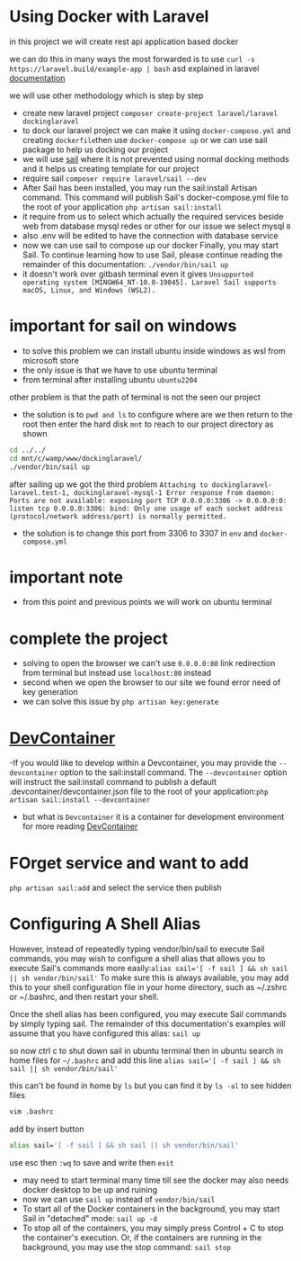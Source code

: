 # Using Docker with Laravel
in this project we will create rest api application based docker

we can do this in many ways the most forwarded is to use `curl -s https://laravel.build/example-app | bash` asd explained in laravel [documentation](https://laravel.com/docs/9.x/installation#laravel-and-docker)

we  will use other methodology which is step by step

- create new laravel project `composer create-project laravel/laravel dockinglaravel`
- to dock our laravel project we can make it using `docker-compose.yml` and creating `dockerfile`then use `docker-compose up` or we can use sail package to help us docking our project
- we will use [sail](https://laravel.com/docs/9.x/sail) where it is not prevented using normal docking methods and it helps us creating template for our project 
- require sail `composer require laravel/sail --dev`
- After Sail has been installed, you may run the sail:install Artisan command. This command will publish Sail's docker-compose.yml file to the root of your application `php artisan sail:install`
- it require from us to select which actually the required services beside web from database mysql redes or other for our issue we select mysql `0`
- also .env will be edited to have the connection with database service
- now we can use sail to compose up our docker Finally, you may start Sail. To continue learning how to use Sail, please continue reading the remainder of this documentation: `./vendor/bin/sail up`
- it doesn't work over gitbash terminal even it gives `Unsupported operating system [MINGW64_NT-10.0-19045]. Laravel Sail supports macOS, Linux, and Windows (WSL2).`
# important for sail on windows
- to solve this problem we can install ubuntu inside windows as wsl from microsoft store 
- the only  issue is that we have to use ubuntu terminal 
- from terminal after installing ubuntu `ubuntu2204`

other problem is that the path of terminal is not the seen our project

- the solution is to `pwd and ls` to configure where are we then return to the root then enter the hard disk `mnt` to reach to our project directory as shown
```sh
cd ../../
cd mnt/c/wamp/www/dockinglaravel/
./vendor/bin/sail up
```

after sailing up we got the third problem `Attaching to dockinglaravel-laravel.test-1, dockinglaravel-mysql-1 Error response from daemon: Ports are not available: exposing port TCP 0.0.0.0:3306 -> 0.0.0.0:0: listen tcp 0.0.0.0:3306: bind: Only one usage of each socket address (protocol/network address/port) is normally permitted.`

- the solution is to change this port from 3306 to 3307 in `env` and `docker-compose.yml`

# important note
- from this point and previous points we will work on ubuntu terminal

# complete the project
- solving to open the browser we can't use `0.0.0.0:80` link redirection from terminal but instead use `localhost:80` instead 
- second when we open the browser to our site we found error need of key generation
- we can solve this issue by `php artisan key:generate`

# [DevContainer](https://docs.github.com/en/codespaces/setting-up-your-project-for-codespaces/adding-a-dev-container-configuration/introduction-to-dev-containers) 
-If you would like to develop within a Devcontainer, you may provide the `--devcontainer` option to the sail:install command. The `--devcontainer` option will instruct the sail:install command to publish a default .devcontainer/devcontainer.json file to the root of your application:`php artisan sail:install --devcontainer`
- but what is `Devcontainer` it is a container for development environment for more reading [DevContainer](https://docs.github.com/en/codespaces/setting-up-your-project-for-codespaces/adding-a-dev-container-configuration/introduction-to-dev-containers)

# FOrget service and want to add
`php artisan sail:add` and select the service then publish

# Configuring A Shell Alias
However, instead of repeatedly typing vendor/bin/sail to execute Sail commands, you may wish to configure a shell alias that allows you to execute Sail's commands more easily:`alias sail='[ -f sail ] && sh sail || sh vendor/bin/sail'` To make sure this is always available, you may add this to your shell configuration file in your home directory, such as ~/.zshrc or ~/.bashrc, and then restart your shell.

Once the shell alias has been configured, you may execute Sail commands by simply typing sail. The remainder of this documentation's examples will assume that you have configured this alias: `sail up`

so now ctrl c  to shut down sail in ubuntu terminal then in ubuntu search in home files for `~/.bashrc` and add this line `alias sail='[ -f sail ] && sh sail || sh vendor/bin/sail'`

this can't be found in home by `ls` but you can find it by `ls -al` to see hidden files

```sh
vim .bashrc
```

add by insert button

```sh
alias sail='[ -f sail ] && sh sail || sh vendor/bin/sail'
```

use esc then `:wq` to save and write then `exit` 
- may need to start terminal many time till see the docker may also needs docker desktop to be up and ruining 
- now we can use `sail up` instead of `vendor/bin/sail`
- To start all of the Docker containers in the background, you may start Sail in "detached" mode: `sail up -d`
- To stop all of the containers, you may simply press Control + C to stop the container's execution. Or, if the containers are running in the background, you may use the stop command: `sail stop`
